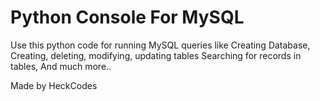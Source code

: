 # Python Console For MySQL

Use this python code for running MySQL queries like
Creating Database,
Creating, deleting, modifying, updating tables
Searching for records in tables,
And much more..
  
Made by HeckCodes
